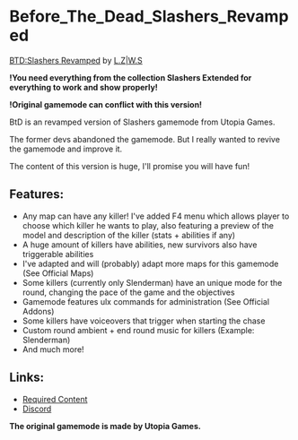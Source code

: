 # Before_The_Dead_Slashers_Revamped
 
<p xmlns:cc="http://creativecommons.org/ns#" xmlns:dct="http://purl.org/dc/terms/"><a property="dct:title" rel="cc:attributionURL" href="https://steamcommunity.com/sharedfiles/filedetails/?id=2804558040">BTD:Slashers Revamped</a> by <a rel="cc:attributionURL dct:creator" property="cc:attributionName" href="https://steamcommunity.com/id/NooneLiesHere/">L.Z|W.S</a></p>

**!You need everything from the collection Slashers Extended for everything to work and show properly!**

**!Original gamemode can conflict with this version!**

BtD is an revamped version of Slashers gamemode from Utopia Games.

The former devs abandoned the gamemode. But I really wanted to revive the gamemode and improve it.

The content of this version is huge, I'll promise you will have fun!

## Features:
- Any map can have any killer! I've added F4 menu which allows player to choose which killer he wants to play, also featuring a preview of the model and description of the killer (stats + abilities if any)
- A huge amount of killers have abilities, new survivors also have triggerable abilities
- I've adapted and will (probably) adapt more maps for this gamemode (See Official Maps)
- Some killers (currently only Slenderman) have an unique mode for the round, changing the pace of the game and the objectives
- Gamemode features ulx commands for administration (See Official Addons)
- Some killers have voiceovers that trigger when starting the chase
- Custom round ambient + end round music for killers (Example: Slenderman)
- And much more!

## Links:
- [Required Content](https://steamcommunity.com/sharedfiles/filedetails/?id=2492025221)
- [Discord](https://discord.gg/MRs5zBXq9z)

**The original gamemode is made by Utopia Games.**

